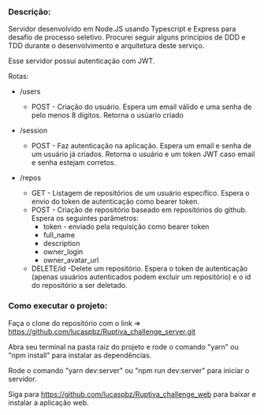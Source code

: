 ### Descrição:

Servidor desenvolvido em Node.JS usando Typescript e Express para desafio de processo seletivo.
Procurei seguir alguns princípios de DDD e TDD durante o desenvolvimento e arquitetura deste serviço.

Esse servidor possui autenticação com JWT.  

Rotas:

* /users 
	* POST - Criação do usuário. Espera um email válido e uma senha de pelo menos 8 digitos. Retorna o usúario criado 

* /session 
	* POST - Faz autenticação na aplicação. Espera um email e senha de um usuário já criados. Retorna o usuário e um token JWT caso email e senha estejam corretos.

* /repos
    * GET - Listagem de repositórios de um usuário específico. Espera o envio do token de autenticação como bearer token.
	* POST - Criação de repositório baseado em repositórios do github. 
    Espera os seguintes parâmetros:
		* token - enviado pela requisição como bearer token
		* full_name
		* description
		* owner_login
		* owner_avatar_url
	* DELETE/id -Delete um repositório. Espera o token de autenticação (apenas usuários autenticados podem excluir um repositório) e o id do repositório a ser deletado.




### Como executar o projeto:

Faça o clone do repositório com o link => https://github.com/lucaspbz/Ruptiva_challenge_server.git  

Abra seu terminal na pasta raiz do projeto e rode o comando "yarn" ou "npm install" para instalar as dependências.  

Rode o comando "yarn dev:server" ou "npm run dev:server" para iniciar o servidor.  

Siga para https://github.com/lucaspbz/Ruptiva_challenge_web para baixar e instalar a aplicação web.
